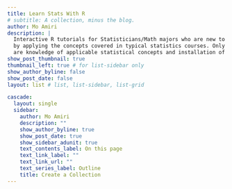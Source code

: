 ```yaml
---
title: Learn Stats With R
# subtitle: A collection, minus the blog.
author: Mo Amiri
description: |
  Interactive R tutorials for Statisticians/Math majors who are new to R or want to learn R 
  by applying the concepts covered in typical statistics courses. Only prerequisites
  are knowledge of applicable statistical concepts and installation of R.
show_post_thumbnail: true
thumbnail_left: true # for list-sidebar only
show_author_byline: false
show_post_date: false
layout: list # list, list-sidebar, list-grid

cascade:
  layout: single
  sidebar:
    author: Mo Amiri
    description: ""
    show_author_byline: true
    show_post_date: true
    show_sidebar_adunit: true
    text_contents_label: On this page
    text_link_label: ""
    text_link_url: ""
    text_series_label: Outline
    title: Create a Collection
---
```

